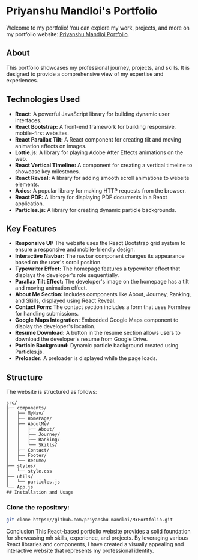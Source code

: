 # Priyanshu Mandloi's Portfolio

Welcome to my portfolio! You can explore my work, projects, and more on my portfolio website: [Priyanshu Mandloi Portfolio](https://my-portfolio-one-cyan-55.vercel.app/).

## About

This portfolio showcases my professional journey, projects, and skills. It is designed to provide a comprehensive view of my expertise and experiences.

## Technologies Used

- **React:** A powerful JavaScript library for building dynamic user interfaces.
- **React Bootstrap:** A front-end framework for building responsive, mobile-first websites.
- **React Parallax Tilt:** A React component for creating tilt and moving animation effects on images.
- **Lottie.js:** A library for playing Adobe After Effects animations on the web.
- **React Vertical Timeline:** A component for creating a vertical timeline to showcase key milestones.
- **React Reveal:** A library for adding smooth scroll animations to website elements.
- **Axios:** A popular library for making HTTP requests from the browser.
- **React PDF:** A library for displaying PDF documents in a React application.
- **Particles.js:** A library for creating dynamic particle backgrounds.

## Key Features

- **Responsive UI:** The website uses the React Bootstrap grid system to ensure a responsive and mobile-friendly design.
- **Interactive Navbar:** The navbar component changes its appearance based on the user's scroll position.
- **Typewriter Effect:** The homepage features a typewriter effect that displays the developer's role sequentially.
- **Parallax Tilt Effect:** The developer's image on the homepage has a tilt and moving animation effect.
- **About Me Section:** Includes components like About, Journey, Ranking, and Skills, displayed using React Reveal.
- **Contact Form:** The contact section includes a form that uses Formfree for handling submissions.
- **Google Maps Integration:** Embedded Google Maps component to display the developer's location.
- **Resume Download:** A button in the resume section allows users to download the developer's resume from Google Drive.
- **Particle Background:** Dynamic particle background created using Particles.js.
- **Preloader:** A preloader is displayed while the page loads.

## Structure

The website is structured as follows:

```plaintext
src/
├── components/
│   ├── MyNav/
│   ├── HomePage/
│   ├── AboutMe/
│   │   ├── About/
│   │   ├── Journey/
│   │   ├── Ranking/
│   │   └── Skills/
│   ├── Contact/
│   ├── Footer/
│   └── Resume/
├── styles/
│   └── style.css
├── utils/
│   └── particles.js
└── App.js
## Installation and Usage
```

### Clone the repository:
```bash
git clone https://github.com/priyanshu-mandloi/MYPortfolio.git
```
Conclusion
This React-based portfolio website provides a solid foundation for showcasing mh skills, experience, and projects. By leveraging various React libraries and components, I have created a visually appealing and interactive website that represents my professional identity.
